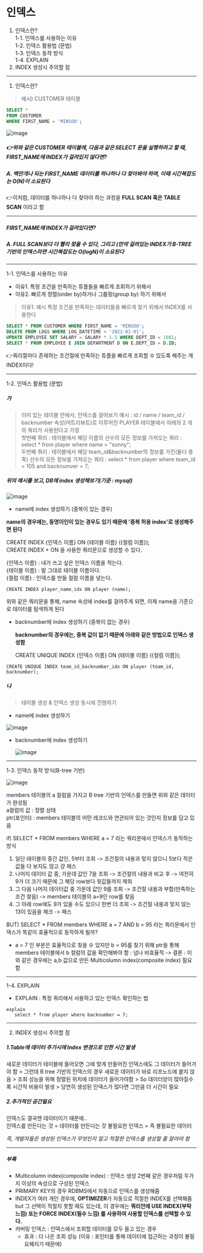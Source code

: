 # 인덱스  
1. 인덱스란?   
   1-1. 인덱스를 사용하는 이유  
   1-2. 인덱스 활용법 (문법)  
   1-3. 인덱스 동작 방식  
   1-4. EXPLAIN  
2. INDEX 생성시 주의할 점   

---


1. 인덱스란?  


> 예시) CUSTOMER 테이블

```SQL
SELECT *
FROM CUSTOMER
WHERE FIRST_NAME = 'MINSOO';
```


![image](https://github.com/mithzinf/DB-Study/assets/124668883/140a5028-8254-49f1-86ac-4f1145cd2971)  

##### 👉위와 같은 CUSTOMER 테이블에, 다음과 같은 SELECT 문을 실행하려고 할 때, **FIRST_NAME**에 INDEX가 걸려있지 않다면?  

##### A. 백만개나 되는 FIRST_NAME 데이터를 하나하나 다 찾아봐야 하며, 이때 시간복잡도는 O(N)이 소요된다  
👉이처럼, 데이터를 하나하나 다 찾아야 하는 과정을 **FULL SCAN 혹은 TABLE SCAN** 이라고 함  



---


##### **FIRST_NAME**에 INDEX가 걸려있다면?  


##### A. FULL SCAN보다 더 빨리 찾을 수 있다, 그리고 (만약 걸려있는 INDEX가 B-TREE 기반의 인덱스라면 시간복잡도는 O(logN)이 소요된다  



---



1-1. 인덱스를 사용하는 이유  
- 이유1. 특정 조건을 만족하는 튜플들을 빠르게 조회하기 위해서
- 이유2. 빠르게 정렬(order by)하거나 그룹핑(group by) 하기 위해서



> 이유1. 예시
> 특정 조건을 만족하는 데이터들을 빠르게 찾기 위해서 INDEX를 사용한다
```sql
SELECT * FROM CUSTOMER WHERE FIRST_NAME = 'MINSOO';
DELETE FROM LOGS WHERE LOG_DATETIME < '2022-01-01';
UPDATE EMPLOYEE SET SALARY = SALARY * 1.5 WHERE DEPT_ID = 1001;
SELECT * FROM EMPLOYEE E JOIN DEPARTMENT D ON E.DEPT_ID = D.ID; 
```

👉쿼리절마다 존재하는 조건절에 만족하는 튜플을 빠르게 조회할 수 있도록 해주는 게 INDEX이다!  




---



1-2. 인덱스 활용법 (문법)  

##### 가

> 이미 있는 테이블 안에서, 인덱스를 걸어보기
> 예시 : id / name / team_id / backnumber 속성(어트리뷰트)로 이루어진 PLAYER 테이블에서 아래의 2 개의 쿼리가 사용된다고 가정  
> 첫번째 쿼리 : 테이블에서 해당 이름의 선수의 모든 정보를 가져오는 쿼리 : select * from player where name = "sonny";  
> 두번째 쿼리 : 테이블에서 해당 team_id&backnumber의 정보를 가진(둘다 충족) 선수의 모든 정보를 가져오는 쿼리 : select * from player where team_id = 105 and backnumver = 7;




##### 위의 예시를 보고, DB에 index 생성해보기(기준 : mysql)  
![image](https://github.com/mithzinf/DB-Study/assets/124668883/179a3d00-ca6d-4760-b9db-3f138b80110a)


- name에 index 생성하기 (중복이 있는 경우)

**name의 경우에는, 동명이인이 있는 경우도 있기 때문에 '중복 허용 index'로 생성해주면 된다**

CREATE INDEX {인덱스 이름} ON {테이블 이름} ({컬럼 이름});  
CREATE INDEX + ON 을 사용한 쿼리문으로 생성할 수 있다.  

{인덱스 이름} : 내가 쓰고 싶은 인덱스 이름을 적는다.  
{테이블 이름} : 말 그대로 테이블 이름이다.    
{컬럼 이름} : 인덱스를 만들 컬럼 이름을 넣는다.  

```mysql
CREATE INDEX player_name_idx ON player (name);
```

위와 같은 쿼리문을 통해, name 속성에 index를 걸어주게 되면, 이제 name을 기준으로 데이터를 탐색하게 된다


- backnumber에 index 생성하기 (중복이 없는 경우)

  **backnumber의 경우에는, 중복 값이 없기 때문에 아래와 같은 방법으로 인덱스 생성함**



  CREATE UNIQUE INDEX {인덱스 이름} ON {테이블 이름} ({컬럼 이름});


```mysql
CREATE UNIQUE INDEX team_id_backnumber_idx ON player (team_id, backnumber);
```



##### 나


> 테이블 생성 & 인덱스 생성 동시에 진행하기


- name에 index 생성하기


![image](https://github.com/mithzinf/DB-Study/assets/124668883/d11186fd-24fd-44b6-bef9-9ca707f34015)  




- backnumber에 index 생성하기


  ![image](https://github.com/mithzinf/DB-Study/assets/124668883/967b6e92-1841-4321-b488-c98553709d4f)



---

1-3. 인덱스 동작 방식(B-tree 기반)


![image](https://github.com/mithzinf/DB-Study/assets/124668883/30c44085-c284-40e7-adae-091ef48f4a5e)

members 테이블의 a 컬럼을 가지고 B tree 기반의 인덱스를 만들면 위와 같은 데이터가 완성됨  
a컬럼의 값 : 정렬 상태  
ptr(포인터) : members 테이블의 어떤 레코드와 연관되어 있는 것인지 정보를 담고 있음   


if) SELECT * FROM members WHERE a = 7 라는 쿼리문에서 인덱스가 동작하는 방식
1. 일단 테이블의 중간 값인, 5부터 조회 -> 조건절의 내용과 맞지 않으니 5보다 작은 값들 다 보지도 않고 걍 페스
2. 나머지 데이터 값 중, 가운데 값인 7을 조회 -> 조건절의 내용과 비교 후 -> 여전히 9가 더 크기 때문에 그 해당 row보다 윗값들까지 제외
3. 그 다음 나머지 데이터값 중 가운데 값인 9를 조회 -> 조건절 내용과 부합(만족하는 조건 찾음) -> members 테이블의 a=9인 row를 찾음
4. 그 아래 row에도 9가 있을 수도 있으니 한번 더 조회 -> 조건절 내용과 맞지 않는 13이 있음을 체크 -> 패스


BUT) SELECT * FROM members WHERE a = 7 AND b = 95 라는 쿼리문에서 인덱스가 똑같이 효율적으로 동작하게 될까?
- a = 7 인 부분은 효율적으로 찾을 수 있지만 b = 95를 찾기 위해 ptr을 통해 members 테이블에서 b 컬럼의 값을 확인해봐야 함 : 넘나 비효율적 -> 결론 : 이와 같은 경우에는 a,b 값으로 만든 Multicolumn index(composite index) 필요함





---




1-4. EXPLAIN


- EXPLAIN : 특정 쿼리에서 사용하고 있는 인덱스 확인하는 법

```mysql
explain
   select * from player where backnumber = 7;
```

  
---


2. INDEX 생성시 주의할 점 

##### 1.Table에 데이터 추가시에 Index 변경으로 인한 시간 발생     
새로운 데이터가 테이블에 들어오면 그에 맞게 만들어진 인덱스에도 그 데이터가 들어가야 함 > 그런데 B tree 기반의 인덱스의 경우 새로운 데이터가 바로 리프노드에 붙지 않음 > 조회 성능을 위해 정렬된 위치에 데이터가 들어가야함 > So 데이터양이 많아질수록 시간적 비용이 발생 > 당연히 생성된 인덱스가 많다면 그만큼 더 시간이 필요   


##### 2.추가적인 공간필요  
인덱스도 결국엔 데이터이기 때문에..  
인덱스를 만든다는 것 = 데이터를 만든다는 것
불필요한 인덱스 = 즉 불필요한 데이터

*즉, 개발자들은 생성된 인덱스가 무엇인지 알고 적절한 인덱스를 생성할 줄 알아야 함*






---

##### 부록
- Multicolumn index(composite index) : 인덱스 생성 2번째 같은 경우처럼 두가지 이상의 속성으로 구성된 인덱스
- PRIMARY KEY의 경우 RDBMS에서 자동으로 인덱스를 생성해줌
- INDEX가 여러 개인 경우에, **OPTIMIZER**가 자동으로 적절한 INDEX를 선택해줌 but 그 선택이 적절치 못할 때도 있는데, 이 경우에는 **쿼리안에 USE INDEX(부탁 느낌) 또는 FORCE INDEX(필수 느낌) 를 사용하여 사용할 인덱스를 선택할 수 있다.**
- 커버링 인덱스 : 인덱스에서 조회할 데이터를 모두 들고 있는 경우
  - 효과 : 더 나은 조회 성능 (이유 : 포인터를 통해 데이터에 접근하는 과정이 불필요해지기 때문에)





   
   
